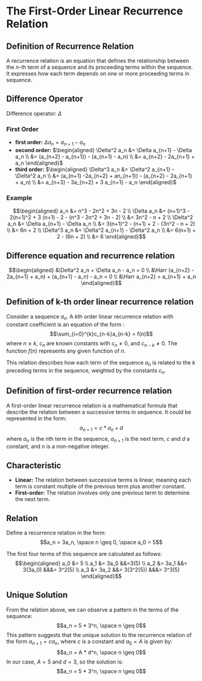 # The First-Order Linear Recurrence Relation

## Definition of Recurrence Relation

A recurrence relation is an equation that defines the relationship between the $n$-th term of a sequence and its proceeding terms within the sequence. It expresses how each term depends on one or more proceeding terms in sequence.

## Difference Operator

Difference operator: $\Delta$

### First Order

- **first order:**
$\Delta a_n = a_{n+1} - a_n$
- **second order:**
$\begin{aligned}
\Delta^2 a_n &= \Delta a_{n+1} - \Delta a_n \\
&= (a_{n+2} - a_{n+1}) - (a_{n+1} - a_n) \\ 
&= a_{n+2} - 2a_{n+1} + a_n
\end{aligned}$
- **third order:**
$\begin{aligned}
\Delta^3 a_n &= \Delta^2 a_{n+1} - \Delta^2 a_n \\
&= (a_{n+1} -2a_{n+2} + an_{n+1}) - (a_{n+2} - 2a_{n+1} + a_n) \\
&= a_{n+3} - 3a_{n+2} + 3 a_{n+1} - a_n
\end{aligned}$

### Example

$$\begin{aligned}
a_n &= n^3 - 2n^2 + 3n - 2 \\
\Delta a_n &= (n+1)^3 - 2(n+1)^2 + 3 (n+1) - 2 - (n^3 - 2n^2 + 3n - 2) \\
&= 3n^2 - n + 2 \\
\Delta^2 a_n &= \Delta a_{n+1} - \Delta a_n \\
&= 3(n+1)^2 - (n+1) + 2 - (3n^2 - n + 2) \\
&= 6n + 2 \\
\Delta^3 a_n &= \Delta^2 a_{n+1} - \Delta^2 a_n \\
&= 6(n+1) + 2 - (6n + 2) \\
&= 6
\end{aligned}$$

## Difference equation and recurrence relation

$$\begin{aligned}
&\Delta^2 a_n + \Delta a_n - a_n = 0 \\
&\Harr (a_{n+2} - 2a_{n+1} + a_n) + (a_{n+1} - a_n) - a_n = 0 \\
&\Harr a_{n+2} = a_{n+1} + a_n
\end{aligned}$$

## Definition of k-th order linear recurrence relation

Consider a sequence $a_n$. A $k$th order linear recurrence relation with constant coefficient is an equation of the form :
$$\sum_{i=0}^{k}c_{n-k}a_{n-k} = f(n)$$
where $n \geq k$, $c_n$ are known constants with $c_n \neq 0$, and $c_{n-k} \neq 0$. The function $f(n)$ represents any given function of $n$.

This relation describes how each term of the sequence $a_n$ is related to the $k$ preceding terms in the sequence, weighted by the constants $c_n$.

## Definition of first-order recurrence relation

A first-order linear recurrence relation is a mathematical formula that describe the relation between a successive terms in sequence. It could  be represented in the form:
$$a_{n+1} = c * a_n + d$$
where $a_n$ is the $n$th term in the sequence, $a_{n+1}$ is the next term, $c$ and $d$ a constant, and $n$ is a non-negative integer.

## Characteristic

- **Linear:** The relation between successive terms is linear, meaning each term is constant multiple of the previous term plus another constant.
- **First-order:** The relation involves only one previous term to determine the next term.

## Relation

Define a recurrence relation in the form:
$$a_n = 3a_n, \space n \geq 0, \space a_0 = 5$$

The first four terms of this sequence are calculated as follows:
$$\begin{aligned}
a_0 &= 5 \\
a_1 &= 3a_0 &&=3(5) \\
a_2 &= 3a_1 &&= 3(3a_0) &&&= 3^2(5) \\
a_3 &= 3a_2 &&= 3(3^2(5)) &&&= 3^3(5)
\end{aligned}$$

## Unique Solution

From the relation above, we can observe a pattern in the terms of the sequence:
$$a_n = 5 * 3^n, \space n \geq 0$$
This pattern suggests that the unique solution to the recurrence relation of the form $a_{n+1} = ca_n$, where $c$ is a constant and $a_0 = A$ is given by:
$$a_n = A * d^n, \space n \geq 0$$
In our case, $A=5$ and $d=3$, so the solution is:
$$a_n = 5 * 3^n, \space n \geq 0$$